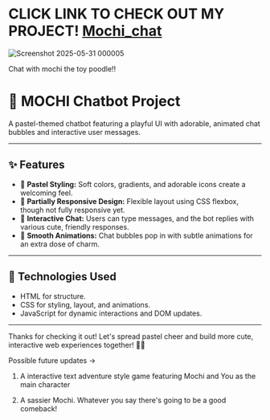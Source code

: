 # CLICK LINK TO CHECK OUT MY PROJECT! [Mochi_chat](https://xinyashanportfolio.github.io/Mochi_chat/)
![Screenshot 2025-05-31 000005](https://github.com/user-attachments/assets/ae680b76-1daf-4757-ab53-d148012e266d)

Chat with mochi the toy poodle!!

# 🌸 MOCHI Chatbot Project

A pastel-themed chatbot featuring a playful UI with adorable, animated chat bubbles and interactive user messages.  

---

## ✨ Features

- 🎀 **Pastel Styling:** Soft colors, gradients, and adorable icons create a welcoming feel.  
- 🌈 **Partially Responsive Design:** Flexible layout using CSS flexbox, though not fully responsive yet.  
- 🐾 **Interactive Chat:** Users can type messages, and the bot replies with various cute, friendly responses.  
- 💖 **Smooth Animations:** Chat bubbles pop in with subtle animations for an extra dose of charm.
---

## 🎨 Technologies Used

- HTML for structure.  
- CSS for styling, layout, and animations.  
- JavaScript for dynamic interactions and DOM updates.  

---

Thanks for checking it out! Let's spread pastel cheer and build more cute, interactive web experiences together! 💖🐩

Possible future updates ->
1. A interactive text adventure style game featuring Mochi and You as the main character

2. A sassier Mochi. Whatever you say there's going to be a good comeback! 
